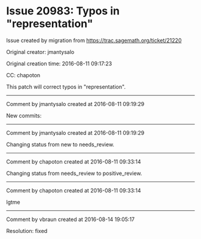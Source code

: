 # Issue 20983: Typos in "representation"

Issue created by migration from https://trac.sagemath.org/ticket/21220

Original creator: jmantysalo

Original creation time: 2016-08-11 09:17:23

CC:  chapoton

This patch will correct typos in "representation".


---

Comment by jmantysalo created at 2016-08-11 09:19:29

New commits:


---

Comment by jmantysalo created at 2016-08-11 09:19:29

Changing status from new to needs_review.


---

Comment by chapoton created at 2016-08-11 09:33:14

Changing status from needs_review to positive_review.


---

Comment by chapoton created at 2016-08-11 09:33:14

lgtme


---

Comment by vbraun created at 2016-08-14 19:05:17

Resolution: fixed
